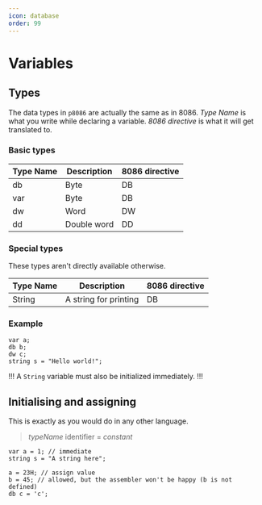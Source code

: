 ```yaml
---
icon: database
order: 99
---
```


# Variables

## Types

The data types in `p8086` are actually the same as in 8086. _Type Name_ is what you write while declaring a variable. _8086 directive_ is what it will get translated to.

### Basic types

| Type Name | Description | 8086 directive |
| --------- | ----------- | -------------- |
| db        | Byte        | DB             |
| var       | Byte        | DB             |
| dw        | Word        | DW             |
| dd        | Double word | DD             |

### Special types

These types aren't directly available otherwise.

| Type Name | Description           | 8086 directive |
| --------- | --------------------- | -------------- |
| String    | A string for printing | DB             |

### Example

```clike # Types
var a;
db b;
dw c;
string s = "Hello world!";
```

!!!
A `String` variable must also be initialized immediately.
!!!

## Initialising and assigning

This is exactly as you would do in any other language.

> _typeName_ identifier = _constant_

```clike # Initialising
var a = 1; // immediate
string s = "A string here";

a = 23H; // assign value
b = 45; // allowed, but the assembler won't be happy (b is not defined)
db c = 'c';
```
